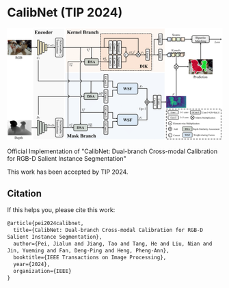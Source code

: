 # CalibNet (TIP 2024)
![CalibNet](assets/pipeline.png)

Official Implementation of "CalibNet: Dual-branch Cross-modal Calibration for RGB-D Salient Instance Segmentation"

This work has been accepted by TIP 2024.

## Citation

If this helps you, please cite this work:

```
@article{pei2024calibnet,
  title={CalibNet: Dual-branch Cross-modal Calibration for RGB-D Salient Instance Segmentation},
  author={Pei, Jialun and Jiang, Tao and Tang, He and Liu, Nian and Jin, Yueming and Fan, Deng-Ping and Heng, Pheng-Ann},
  booktitle={IEEE Transactions on Image Processing},
  year={2024},
  organization={IEEE}
}
```
